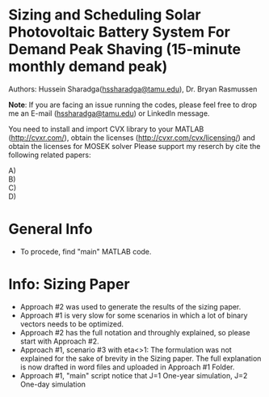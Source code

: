 # Sizing and Scheduling Solar Photovoltaic Battery System For Demand Peak Shaving (15-minute monthly demand peak)
   
Authors: Hussein Sharadga(hssharadga@tamu.edu), Dr. Bryan Rasmussen
   
**Note**: If you are facing an issue running the codes, please feel free to drop me an E-mail (hssharadga@tamu.edu) or LinkedIn message.
    
   
You need to install and import CVX library to your MATLAB (http://cvxr.com/), obtain the licenses (http://cvxr.com/cvx/licensing/) and  obtain the licenses for MOSEK solver
Please support my reserch by cite the following related papers:
   
A)   
B)   
C)   
D)   
   
# General Info   
- To procede, find "main" MATLAB code.
   
# Info: Sizing Paper


- Approach #2 was used to generate the results of the sizing paper.
- Approach #1 is very slow for some scenarios in which a lot of binary vectors needs to be optimized.
- Approach #2 has the full notation and throughly explained, so please start with Approach #2.
- Approach #1, scenario #3 with eta<>1: The formulation was not explained for the sake of brevity in the Sizing paper. The full explanation is now drafted in word files and uploaded in Approach #1 Folder.
- Approach #1, "main" script notice that J=1 One-year simulation, J=2 One-day simulation
   





